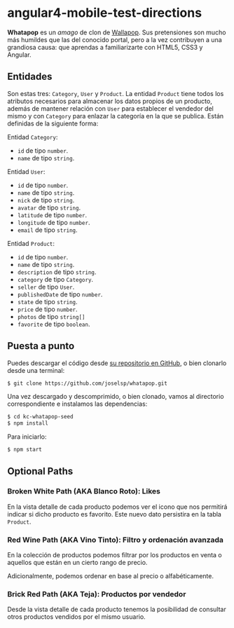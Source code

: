 # angular4-mobile-test-directions

**Whatapop** es un _amago_ de clon de [Wallapop](http://es.wallapop.com). Sus pretensiones son mucho más humildes que las del conocido portal, pero a la vez contribuyen a una grandiosa causa: que aprendas a familiarizarte con HTML5, CSS3 y Angular.


## Entidades

Son estas tres: `Category`, `User` y `Product`. La entidad `Product` tiene todos los atributos necesarios para almacenar los datos propios de un producto, además de mantener relación con `User` para establecer el vendedor del mismo y con `Category` para enlazar la categoría en la que se publica. Están definidas de la siguiente forma:

Entidad `Category`:

- `id` de tipo `number`.
- `name` de tipo `string`.

Entidad `User`:

- `id` de tipo `number`.
- `name` de tipo `string`.
- `nick` de tipo `string`.
- `avatar` de tipo `string`.
- `latitude` de tipo `number`.
- `longitude` de tipo `number`.
- `email` de tipo `string`.

Entidad `Product`:

- `id` de tipo `number`.
- `name` de tipo `string`.
- `description` de tipo `string`.
- `category` de tipo `Category`.
- `seller` de tipo `User`.
- `publishedDate` de tipo `number`.
- `state` de tipo `string`.
- `price` de tipo `number`.
- `photos` de tipo `string[]`
- `favorite` de tipo `boolean`.

## Puesta a punto

Puedes descargar el código desde [su repositorio en GitHub](https://github.com/joselsp/whatapop.git), o bien clonarlo desde una terminal:

```bash
$ git clone https://github.com/joselsp/whatapop.git
```

Una vez descargado y descomprimido, o bien clonado, vamos al directorio correspondiente e instalamos las dependencias:

```bash
$ cd kc-whatapop-seed
$ npm install
```

Para iniciarlo:

```bash
$ npm start
```

## Optional Paths


### Broken White Path (AKA Blanco Roto): Likes

En la vista detalle de cada producto podemos ver el icono que nos permitirá indicar si dicho producto es favorito. Este nuevo dato persistira en la tabla `Product`. 

### Red Wine Path (AKA Vino Tinto): Filtro y ordenación avanzada

En la colección de productos podemos filtrar por los productos en venta o aquellos que están en un cierto rango de precio.

Adicionalmente, podemos ordenar en base al precio o alfabéticamente.

### Brick Red Path (AKA Teja): Productos por vendedor

Desde la vista detalle de cada producto tenemos la posibilidad de consultar otros productos vendidos por el mismo usuario.